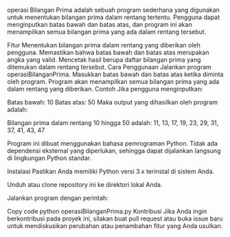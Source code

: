 operasi Bilangan Prima adalah sebuah program sederhana yang digunakan untuk menentukan bilangan prima dalam rentang tertentu. Pengguna dapat menginputkan batas bawah dan batas atas, dan program ini akan menampilkan semua bilangan prima yang ada dalam rentang tersebut.

Fitur
Menentukan bilangan prima dalam rentang yang diberikan oleh pengguna.
Memastikan bahwa batas bawah dan batas atas merupakan angka yang valid.
Mencetak hasil berupa daftar bilangan prima yang ditemukan dalam rentang tersebut.
Cara Penggunaan
Jalankan program operasiBilanganPrima.
Masukkan batas bawah dan batas atas ketika diminta oleh program.
Program akan menampilkan semua bilangan prima yang ada dalam rentang yang diberikan.
Contoh
Jika pengguna menginputkan:

Batas bawah: 10
Batas atas: 50
Maka output yang dihasilkan oleh program adalah:


Bilangan prima dalam rentang 10 hingga 50 adalah: 11, 13, 17, 19, 23, 29, 31, 37, 41, 43, 47

Program ini dibuat menggunakan bahasa pemrograman Python. Tidak ada dependensi eksternal yang diperlukan, sehingga dapat dijalankan langsung di lingkungan Python standar.

Instalasi
Pastikan Anda memiliki Python versi 3.x terinstal di sistem Anda.

Unduh atau clone repository ini ke direktori lokal Anda.

Jalankan program dengan perintah:

Copy code
python operasiBilanganPrima.py
Kontribusi
Jika Anda ingin berkontribusi pada proyek ini, silakan buat pull request atau buka issue baru untuk mendiskusikan perubahan atau penambahan fitur yang Anda usulkan.
